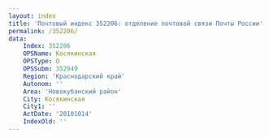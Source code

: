 ```yaml
---
layout: index
title: 'Почтовый индекс 352206: отделение почтовой связи Почты России'
permalink: /352206/
data:
    Index: 352206
    OPSName: Косякинская
    OPSType: О
    OPSSubm: 352949
    Region: 'Краснодарский край'
    Autonom: ''
    Area: 'Новокубанский район'
    City: Косякинская
    City1: ''
    ActDate: '20101014'
    IndexOld: ''
---
```

